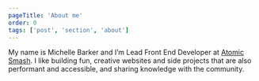 ```yaml
---
pageTitle: 'About me'
order: 0
tags: ['post', 'section', 'about']
---
```


My name is Michelle Barker and I’m Lead Front End Developer at [Atomic Smash](https://atomicsmash.co.uk). I like building fun, creative websites and side projects that are also performant and accessible, and sharing knowledge with the community.
